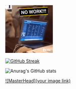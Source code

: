 <!--
**Xixada/Xixada** is a ✨ _special_ ✨ repository because its `README.md` (this file) appears on your GitHub profile.

Here are some ideas to get you started:

- 🔭 I’m currently working on ...
- 🌱 I’m currently learning ...
- 👯 I’m looking to collaborate on ...
- 🤔 I’m looking for help with ...
- 💬 Ask me about ...
- 📫 How to reach me: ...
- 😄 Pronouns: ...
- ⚡ Fun fact: ...
-->
<img src="https://raw.githubusercontent.com/Xixada/xixada.github.io/main/giphy.gif" width="150px" height="150px"/>

[![GitHub Streak](https://github-readme-streak-stats.herokuapp.com/?user=Xixada)](https://git.io/streak-stats)

![Anurag's GitHub stats](https://github-readme-stats.vercel.app/api?username=Xixada&show_icons=true&theme=radical)

[![MasterHead](your image link)](https://github.com/Xixada)

